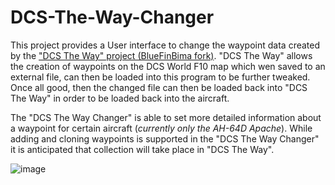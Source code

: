 # DCS-The-Way-Changer
 This project provides a User interface to change the waypoint data created by the ["DCS The Way" project (BlueFinBima fork)](https://github.com/BlueFinBima/DCS-The-Way/).  "DCS The Way" allows the creation of waypoints on the DCS World F10 map which wen saved to an external file, can then be loaded into this program to be further tweaked.  Once all good, then the changed file can then be loaded back into "DCS The Way" in order to be loaded back into the aircraft.

The "DCS The Way Changer" is able to set more detailed information about a waypoint for certain aircraft (_currently only the AH-64D Apache_).  While adding and cloning waypoints is supported in the "DCS The Way Changer" it is anticipated that collection will take place in "DCS The Way".

![image](https://user-images.githubusercontent.com/18526232/183957505-771d2222-baee-4a72-ad7e-c9399c2a1174.png)
